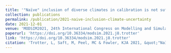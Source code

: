 ```yaml
---
title: '"Naïve" inclusion of diverse climates in calibration is not sufficient to improve model reliability under future climate uncertainty'
collection: publications
permalink: /publication/2021-naive-inclusion-climate-uncertainty
date: 2021-12-01
venue: 'MODSIM2021, 24th International Congress on Modelling and Simulation'
paperurl: 'https://doi.org/10.36334/modsim.2021.j8.trotter'
link: 'https://doi.org/10.36334/modsim.2021.j8.trotter'
citation: 'Trotter, L, Saft, M, Peel, MC & Fowler, KJA 2021, &quot;"Naïve" inclusion of diverse climates in calibration is not sufficient to improve model reliability under future climate uncertainty.&quot;, in <i>MODSIM2021, 24th International Congress on Modelling and Simulation. Modelling and Simulation Society of Australia and New Zealand</i>, pp. 588–594, doi:10.36334/modsim.2021.j8.trotter'
---
```

